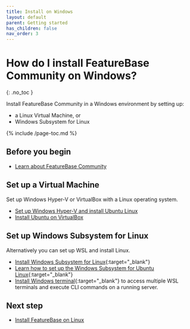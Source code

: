 ```yaml
---
title: Install on Windows
layout: default
parent: Getting started
has_children: false
nav_order: 3
---
```


# How do I install FeatureBase Community on Windows?
{: .no_toc }

Install FeatureBase Community in a Windows environment by setting up:
* a Linux Virtual Machine, or
* Windows Subsystem for Linux

{% include /page-toc.md %}

## Before you begin

* [Learn about FeatureBase Community](index)

## Set up a Virtual Machine

Set up Windows Hyper-V or VirtualBox with a Linux operating system.

* [Set up Windows Hyper-V and install Ubuntu Linux](https://wiki.ubuntu.com/Hyper-V)
* [Install Ubuntu on VirtualBox](https://ubuntu.com/tutorials/how-to-run-ubuntu-desktop-on-a-virtual-machine-using-virtualbox#1-overview)

## Set up Windows Subsystem for Linux

Alternatively you can set up WSL and install Linux.

* [Install Windows Subsystem for Linux](https://learn.microsoft.com/en-us/windows/wsl/install){:target="_blank"}
* [Learn how to set up the Windows Subsystem for Ubuntu Linux](https://ubuntu.com/tutorials/install-ubuntu-on-wsl2-on-windows-11-with-gui-support#1-overview){:target="_blank"}
* [Install Windows terminal](https://apps.microsoft.com/store/detail/windows-terminal/9N0DX20HK701?hl=en-ca&gl=ca){:target="_blank"} to access multiple WSL terminals and execute CLI commands on a running server.

## Next step

* [Install FeatureBase on Linux](/docs/community/com-getstart/com-install-linux)
